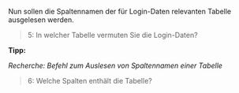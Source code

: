 Nun sollen die Spaltennamen der für Login-Daten relevanten Tabelle ausgelesen werden.

>5: In welcher Tabelle vermuten Sie die Login-Daten?

**Tipp:**

_Recherche: Befehl zum Auslesen von Spaltennamen einer Tabelle_

>6: Welche Spalten enthält die Tabelle?